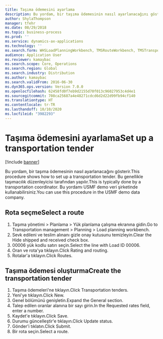 ```yaml
---
title: Taşıma ödemesini ayarlama
description: Bu yordam, bir taşıma ödemesinin nasıl ayarlanacağını gösterir.
author: ShylaThompson
manager: tfehr
ms.date: 08/29/2018
ms.topic: business-process
ms.prod: ''
ms.service: dynamics-ax-applications
ms.technology: ''
ms.search.form: WHSLoadPlanningWorkbench, TMSRouteWorkbench, TMSTransportationTender
audience: Application User
ms.reviewer: kamaybac
ms.search.scope: Core, Operations
ms.search.region: Global
ms.search.industry: Distribution
ms.author: kamaybac
ms.search.validFrom: 2016-06-30
ms.dyn365.ops.version: Version 7.0.0
ms.openlocfilehash: 62458fd0f7eb9d2155d70f013c96027953c4d4e1
ms.sourcegitcommit: 708ca25687a4e48271cdcd6d2d22d99fb94cf140
ms.translationtype: HT
ms.contentlocale: tr-TR
ms.lasthandoff: 10/10/2020
ms.locfileid: "3982293"
---
```

# <a name="set-up-a-transportation-tender"></a><span data-ttu-id="52d83-103">Taşıma ödemesini ayarlama</span><span class="sxs-lookup"><span data-stu-id="52d83-103">Set up a transportation tender</span></span>

[!include [banner](../../includes/banner.md)]

<span data-ttu-id="52d83-104">Bu yordam, bir taşıma ödemesinin nasıl ayarlanacağını gösterir.</span><span class="sxs-lookup"><span data-stu-id="52d83-104">This procedure shows how to set up a transportation tender.</span></span> <span data-ttu-id="52d83-105">Bu genellikle taşımacılık düzenleyicisi tarafından yapılır.</span><span class="sxs-lookup"><span data-stu-id="52d83-105">This is typically done by a transportation coordinator.</span></span> <span data-ttu-id="52d83-106">Bu yordamı USMF demo veri şirketinde kullanabilirsiniz.</span><span class="sxs-lookup"><span data-stu-id="52d83-106">You can use this procedure in the USMF demo data company.</span></span>


## <a name="select-a-route"></a><span data-ttu-id="52d83-107">Rota seçme</span><span class="sxs-lookup"><span data-stu-id="52d83-107">Select a route</span></span>
1. <span data-ttu-id="52d83-108">Taşıma yönetimi > Planlama > Yük planlama çalışma ekranına gidin.</span><span class="sxs-lookup"><span data-stu-id="52d83-108">Go to Transportation management > Planning > Load planning workbench.</span></span>
2. <span data-ttu-id="52d83-109">Sevk edileni ve teslim alınanı gizle onay kutusunu temizleyin.</span><span class="sxs-lookup"><span data-stu-id="52d83-109">Clear the Hide shipped and received check box.</span></span>
3. <span data-ttu-id="52d83-110">00006 yük kodlu satırı seçin.</span><span class="sxs-lookup"><span data-stu-id="52d83-110">Select the line with Load ID 00006.</span></span>
4. <span data-ttu-id="52d83-111">Oran ve rota'ya tıklayın.</span><span class="sxs-lookup"><span data-stu-id="52d83-111">Click Rating and routing.</span></span>
5. <span data-ttu-id="52d83-112">Rotalar'a tıklayın.</span><span class="sxs-lookup"><span data-stu-id="52d83-112">Click Routes.</span></span>

## <a name="create-the-transportation-tender"></a><span data-ttu-id="52d83-113">Taşıma ödemesi oluşturma</span><span class="sxs-lookup"><span data-stu-id="52d83-113">Create the transportation tender</span></span>
1. <span data-ttu-id="52d83-114">Taşıma ödemeleri'ne tıklayın.</span><span class="sxs-lookup"><span data-stu-id="52d83-114">Click Transportation tenders.</span></span>
2. <span data-ttu-id="52d83-115">Yeni'ye tıklayın.</span><span class="sxs-lookup"><span data-stu-id="52d83-115">Click New.</span></span>
3. <span data-ttu-id="52d83-116">Genel bölümünü genişletin.</span><span class="sxs-lookup"><span data-stu-id="52d83-116">Expand the General section.</span></span>
4. <span data-ttu-id="52d83-117">Talep edilen oranlar alanına bir sayı girin.</span><span class="sxs-lookup"><span data-stu-id="52d83-117">In the Requested rates field, enter a number.</span></span>
5. <span data-ttu-id="52d83-118">Kaydet'e tıklayın.</span><span class="sxs-lookup"><span data-stu-id="52d83-118">Click Save.</span></span>
6. <span data-ttu-id="52d83-119">Durumu güncelleştir'e tıklayın.</span><span class="sxs-lookup"><span data-stu-id="52d83-119">Click Update status.</span></span>
7. <span data-ttu-id="52d83-120">Gönder'i tıklatın.</span><span class="sxs-lookup"><span data-stu-id="52d83-120">Click Submit.</span></span>
8. <span data-ttu-id="52d83-121">Bir rota seçin.</span><span class="sxs-lookup"><span data-stu-id="52d83-121">Select a route.</span></span>

